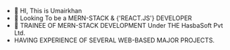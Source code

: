 - 👋 HI, This is Umairkhan
- 👀 Looking To be a MERN-STACK & {'REACT.JS'} DEVELOPER
- 🌱 TRAINEE OF MERN-STACK DEVELOPMENT Under THE HasbaSoft Pvt Ltd.
-  HAVING  EXPERIENCE OF SEVERAL WEB-BASED MAJOR PROJECTS.

<!---
Umairkhan38/Umairkhan38 is a ✨ special ✨ repository because its `README.md` (this file) appears on your GitHub profile.
You can click the Preview link to take a look at your changes.
--->
